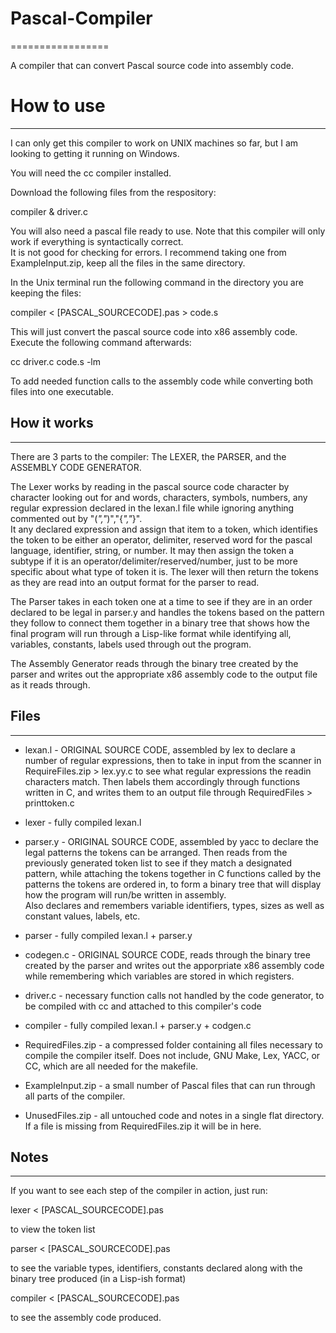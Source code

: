 # Pascal-Compiler
=================

A compiler that can convert Pascal source code into assembly code.

# How to use
-------------

I can only get this compiler to work on UNIX machines so far, but I am looking to getting it running on Windows.

You will need the cc compiler installed.

Download the following files from the respository: 

compiler & driver.c

You will also need a pascal file ready to use.  Note that this compiler will only work if everything is syntactically correct.  
It is not good for checking for errors.  I recommend taking one from ExampleInput.zip, keep all the files in the same directory.

In the Unix terminal run the following command in the directory you are keeping the files:

compiler < [PASCAL_SOURCECODE].pas > code.s

This will just convert the pascal source code into x86 assembly code.  Execute the following command afterwards:

cc driver.c code.s -lm

To add needed function calls to the assembly code while converting both files into one executable.


## How it works
----------------

There are 3 parts to the compiler: The LEXER, the PARSER, and the ASSEMBLY CODE GENERATOR.  

The Lexer works by reading in the pascal source code character by character looking out for and words, characters, symbols, numbers,
any regular expression declared in the lexan.l file while ignoring anything commented out by  "(*","*)","{*","*}".  
It any declared expression and assign that item to a token, which identifies the token to be either an operator, delimiter,
reserved word for the pascal language, identifier, string, or number.  It may then assign the token a subtype if it is an 
operator/delimiter/reserved/number, just to be more specific about what type of token it is.  The lexer will then return the 
tokens as they are read into an output format for the parser to read.

The Parser takes in each token one at a time to see if they are in an order declared to be legal in parser.y and handles the tokens
based on the pattern they follow to connect them together in a binary tree that shows how the final program will run through a
Lisp-like format while identifying all, variables, constants, labels used through out the program.

The Assembly Generator reads through the binary tree created by the parser and writes out the appropriate x86 assembly code to the
output file as it reads through.

## Files
---------

* lexan.l - ORIGINAL SOURCE CODE, assembled by lex to declare a number of regular expressions, then to take in input from the scanner 
in RequireFiles.zip > lex.yy.c to see what regular expressions the readin characters match. Then labels them accordingly through
functions written in C, and writes them to an output file through RequiredFiles > printtoken.c

* lexer - fully compiled lexan.l

* parser.y - ORIGINAL SOURCE CODE, assembled by yacc to declare the legal patterns the tokens can be arranged.  Then reads from the
previously generated token list to see if they match a designated pattern, while attaching the tokens together in C functions called
by the patterns the tokens are ordered in, to form a binary tree that will display how the program will run/be written in assembly.  
Also declares and remembers variable identifiers, types, sizes as well as constant values, labels, etc.

* parser - fully compiled lexan.l + parser.y

* codegen.c - ORIGINAL SOURCE CODE, reads through the binary tree created by the parser and writes out the
apporpriate x86 assembly code while remembering which variables are stored in which registers.

* driver.c - necessary function calls not handled by the code generator, to be compiled with cc and attached to this 
compiler's code

* compiler - fully compiled lexan.l + parser.y + codgen.c

* RequiredFiles.zip - a compressed folder containing all files necessary to compile the compiler itself.  Does not include,
GNU Make, Lex, YACC, or CC, which are all needed for the makefile.

* ExampleInput.zip - a small number of Pascal files that can run through all parts of the compiler.

* UnusedFiles.zip - all untouched code and notes in a single flat directory.  If a file is missing from RequiredFiles.zip it will be in here.


## Notes
---------

If you want to see each step of the compiler in action, just run:

lexer < [PASCAL_SOURCECODE].pas

to view the token list

parser < [PASCAL_SOURCECODE].pas

to see the variable types, identifiers, constants declared along with the binary tree produced (in a Lisp-ish format)

compiler < [PASCAL_SOURCECODE].pas

to see the assembly code produced.
